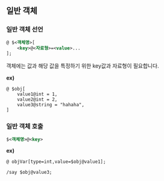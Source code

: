 ## 일반 객체

### 일반 객체 선언
```xml
@ $<객체명>[
    <key>@<자료형>=<value>...
];
```
객체에는 값과 해당 값을 특정하기 위한 key값과 자료형이 필요합니다.

**ex)**
```k
@ $obj[
    value1@int = 1,
    value2@int = 2,
    value3@string = "hahaha",
]
```

### 일반 객체 호출
```xml
$<객체명>@<key>
```

**ex)**
```k
@ objVar[type=int,value=$obj@value1];

/say $obj@value3;
```